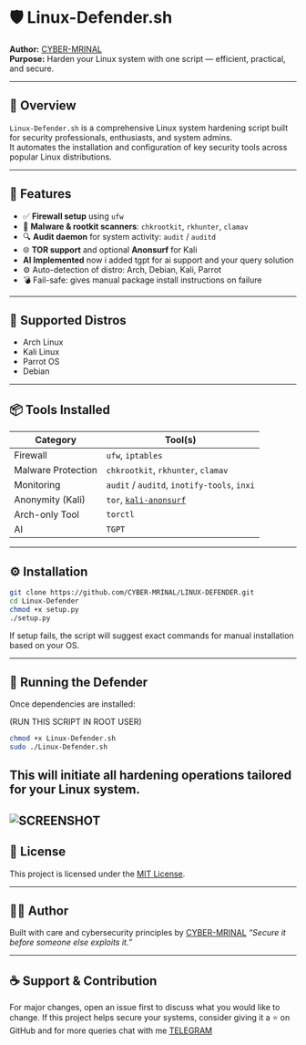 # 🛡️ Linux-Defender.sh

**Author:** [CYBER-MRINAL](https://github.com/CYBER-MRINAL)  
**Purpose:** Harden your Linux system with one script — efficient, practical, and secure.  

---

## 📌 Overview

`Linux-Defender.sh` is a comprehensive Linux system hardening script built for security professionals, enthusiasts, and system admins.  
It automates the installation and configuration of key security tools across popular Linux distributions.

---

## 🚀 Features

- ✅ **Firewall setup** using `ufw`
- 🦠 **Malware & rootkit scanners**: `chkrootkit`, `rkhunter`, `clamav`
- 🔍 **Audit daemon** for system activity: `audit` / `auditd`
- 🌐 **TOR support** and optional **Anonsurf** for Kali
- **AI Implemented** now i added tgpt for ai support and your query solution
- ⚙️ Auto-detection of distro: Arch, Debian, Kali, Parrot
- 💣 Fail-safe: gives manual package install instructions on failure

---

## 🐧 Supported Distros

- Arch Linux
- Kali Linux
- Parrot OS
- Debian

---

## 📦 Tools Installed

| Category           | Tool(s)                                         |
|--------------------|--------------------------------------------------|
| Firewall           | `ufw`, `iptables`                                |
| Malware Protection | `chkrootkit`, `rkhunter`, `clamav`               |
| Monitoring         | `audit` / `auditd`, `inotify-tools`, `inxi`      |
| Anonymity (Kali)   | `tor`, [`kali-anonsurf`](https://github.com/Und3rf10w/kali-anonsurf) |
| Arch-only Tool     | `torctl`                                         |
| AI                 | `TGPT`                                           |

---

## ⚙️ Installation

```bash
git clone https://github.com/CYBER-MRINAL/LINUX-DEFENDER.git
cd Linux-Defender
chmod +x setup.py
./setup.py
````

If setup fails, the script will suggest exact commands for manual installation based on your OS.

---

## 🧰 Running the Defender

Once dependencies are installed:

(RUN THIS SCRIPT IN ROOT USER)
```bash
chmod +x Linux-Defender.sh
sudo ./Linux-Defender.sh
```

This will initiate all hardening operations tailored for your Linux system.
--- 
![SCREENSHOT](https://github.com/user-attachments/assets/80b5ec50-0696-428a-8ec5-94151ff529d5)
---

## 🧾 License

This project is licensed under the [MIT License](LICENSE).

---

## 🙋‍♂️ Author

Built with care and cybersecurity principles by [CYBER-MRINAL](https://github.com/CYBER-MRINAL)
*“Secure it before someone else exploits it.”*

---

## ☕ Support & Contribution

For major changes, open an issue first to discuss what you would like to change.
If this project helps secure your systems, consider giving it a ⭐ on GitHub and for more queries chat with me [TELEGRAM](https://t.me/CYBERMRINAL)
